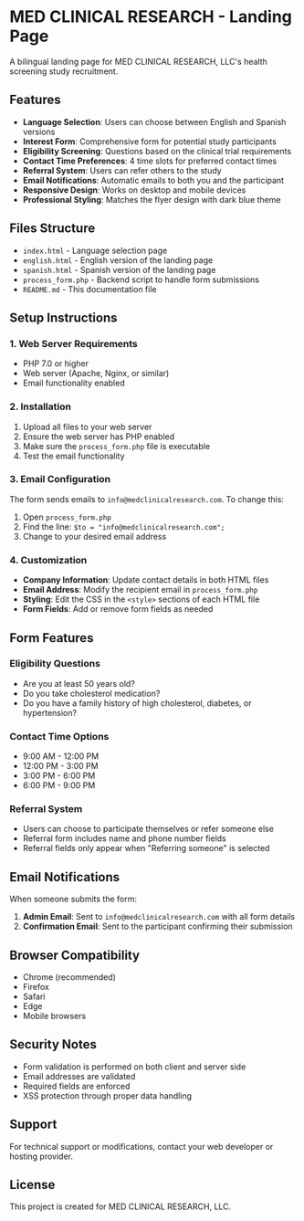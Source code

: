 # MED CLINICAL RESEARCH - Landing Page

A bilingual landing page for MED CLINICAL RESEARCH, LLC's health screening study recruitment.

## Features

- **Language Selection**: Users can choose between English and Spanish versions
- **Interest Form**: Comprehensive form for potential study participants
- **Eligibility Screening**: Questions based on the clinical trial requirements
- **Contact Time Preferences**: 4 time slots for preferred contact times
- **Referral System**: Users can refer others to the study
- **Email Notifications**: Automatic emails to both you and the participant
- **Responsive Design**: Works on desktop and mobile devices
- **Professional Styling**: Matches the flyer design with dark blue theme

## Files Structure

- `index.html` - Language selection page
- `english.html` - English version of the landing page
- `spanish.html` - Spanish version of the landing page
- `process_form.php` - Backend script to handle form submissions
- `README.md` - This documentation file

## Setup Instructions

### 1. Web Server Requirements
- PHP 7.0 or higher
- Web server (Apache, Nginx, or similar)
- Email functionality enabled

### 2. Installation
1. Upload all files to your web server
2. Ensure the web server has PHP enabled
3. Make sure the `process_form.php` file is executable
4. Test the email functionality

### 3. Email Configuration
The form sends emails to `info@medclinicalresearch.com`. To change this:
1. Open `process_form.php`
2. Find the line: `$to = "info@medclinicalresearch.com";`
3. Change to your desired email address

### 4. Customization
- **Company Information**: Update contact details in both HTML files
- **Email Address**: Modify the recipient email in `process_form.php`
- **Styling**: Edit the CSS in the `<style>` sections of each HTML file
- **Form Fields**: Add or remove form fields as needed

## Form Features

### Eligibility Questions
- Are you at least 50 years old?
- Do you take cholesterol medication?
- Do you have a family history of high cholesterol, diabetes, or hypertension?

### Contact Time Options
- 9:00 AM - 12:00 PM
- 12:00 PM - 3:00 PM
- 3:00 PM - 6:00 PM
- 6:00 PM - 9:00 PM

### Referral System
- Users can choose to participate themselves or refer someone else
- Referral form includes name and phone number fields
- Referral fields only appear when "Referring someone" is selected

## Email Notifications

When someone submits the form:
1. **Admin Email**: Sent to `info@medclinicalresearch.com` with all form details
2. **Confirmation Email**: Sent to the participant confirming their submission

## Browser Compatibility

- Chrome (recommended)
- Firefox
- Safari
- Edge
- Mobile browsers

## Security Notes

- Form validation is performed on both client and server side
- Email addresses are validated
- Required fields are enforced
- XSS protection through proper data handling

## Support

For technical support or modifications, contact your web developer or hosting provider.

## License

This project is created for MED CLINICAL RESEARCH, LLC.
